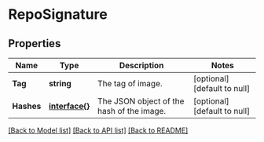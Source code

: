 # RepoSignature

## Properties
Name | Type | Description | Notes
------------ | ------------- | ------------- | -------------
**Tag** | **string** | The tag of image. | [optional] [default to null]
**Hashes** | [**interface{}**](interface{}.md) | The JSON object of the hash of the image. | [optional] [default to null]

[[Back to Model list]](../README.md#documentation-for-models) [[Back to API list]](../README.md#documentation-for-api-endpoints) [[Back to README]](../README.md)


